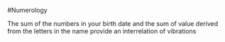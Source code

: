 

#Numerology

The sum of the numbers in your birth date and the sum of value derived from the letters in the name provide an interrelation of vibrations